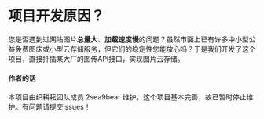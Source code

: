 # 项目开发原因？
您是否遇到过网站图片**总量大**、**加载速度慢**的问题？虽然市面上已有许多中小型公益免费图床或小型云存储服务，但它们的稳定性您能放心吗？于是我们开发了这个项目，直接扦插某大厂的图传API接口，实现图片云存储。

#### 作者的话
本项目由织耕耘团队成员 2sea9bear 维护。这个项目基本完善，故已暂时停止维护。有问题请提交issues！
